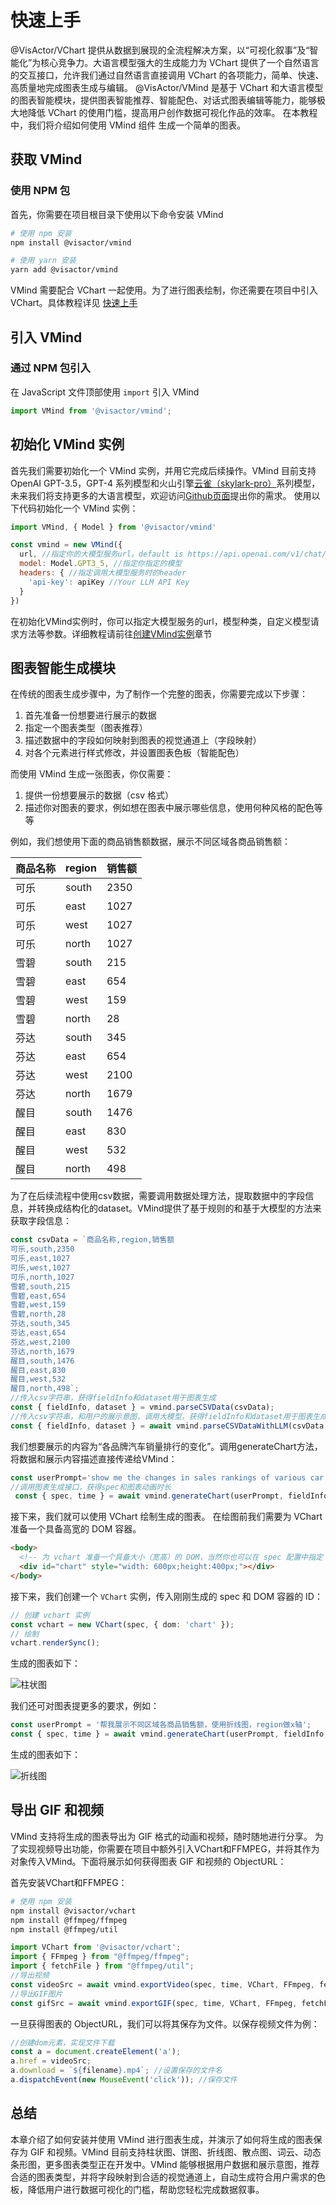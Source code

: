 # 快速上手

@VisActor/VChart 提供从数据到展现的全流程解决方案，以“可视化叙事”及“智能化”为核心竞争力。大语言模型强大的生成能力为 VChart 提供了一个自然语言的交互接口，允许我们通过自然语言直接调用 VChart 的各项能力，简单、快速、高质量地完成图表生成与编辑。
@VisActor/VMind 是基于 VChart 和大语言模型的图表智能模块，提供图表智能推荐、智能配色、对话式图表编辑等能力，能够极大地降低 VChart 的使用门槛，提高用户创作数据可视化作品的效率。
在本教程中，我们将介绍如何使用 VMind 组件 生成一个简单的图表。

## 获取 VMind

### 使用 NPM 包

首先，你需要在项目根目录下使用以下命令安装 VMind

```sh
# 使用 npm 安装
npm install @visactor/vmind

# 使用 yarn 安装
yarn add @visactor/vmind
```

VMind 需要配合 VChart 一起使用。为了进行图表绘制，你还需要在项目中引入 VChart。具体教程详见 [快速上手](http://www.visactor.io/vchart/guide/tutorial_docs/Getting_Started)

## 引入 VMind

### 通过 NPM 包引入

在 JavaScript 文件顶部使用 `import` 引入 VMind

```js
import VMind from '@visactor/vmind';
```

## 初始化 VMind 实例

首先我们需要初始化一个 VMind 实例，并用它完成后续操作。VMind 目前支持 OpenAI GPT-3.5，GPT-4 系列模型和火山引擎[云雀（skylark-pro）](https://www.volcengine.com/product/yunque)系列模型，未来我们将支持更多的大语言模型，欢迎访问[Github页面](https://github.com/VisActor/VMind/issues/new/choose)提出你的需求。
使用以下代码初始化一个 VMind 实例：

```js
import VMind, { Model } from '@visactor/vmind'

const vmind = new VMind({
  url, //指定你的大模型服务url。default is https://api.openai.com/v1/chat/completions
  model: Model.GPT3_5, //指定你指定的模型
  headers: { //指定调用大模型服务时的header
    'api-key': apiKey //Your LLM API Key
  }
})
```

在初始化VMind实例时，你可以指定大模型服务的url，模型种类，自定义模型请求方法等参数。详细教程请前往[创建VMind实例](./Basic_Tutorial/Create_VMind_Instance.md)章节

## 图表智能生成模块

在传统的图表生成步骤中，为了制作一个完整的图表，你需要完成以下步骤：

1. 首先准备一份想要进行展示的数据
2. 指定一个图表类型（图表推荐）
3. 描述数据中的字段如何映射到图表的视觉通道上（字段映射）
4. 对各个元素进行样式修改，并设置图表色板（智能配色）

而使用 VMind 生成一张图表，你仅需要：

1. 提供一份想要展示的数据（csv 格式）
2. 描述你对图表的要求，例如想在图表中展示哪些信息，使用何种风格的配色等等

例如，我们想使用下面的商品销售额数据，展示不同区域各商品销售额：

| 商品名称 | region | 销售额 |
| -------- | ------ | ------ |
| 可乐     | south  | 2350   |
| 可乐     | east   | 1027   |
| 可乐     | west   | 1027   |
| 可乐     | north  | 1027   |
| 雪碧     | south  | 215    |
| 雪碧     | east   | 654    |
| 雪碧     | west   | 159    |
| 雪碧     | north  | 28     |
| 芬达     | south  | 345    |
| 芬达     | east   | 654    |
| 芬达     | west   | 2100   |
| 芬达     | north  | 1679   |
| 醒目     | south  | 1476   |
| 醒目     | east   | 830    |
| 醒目     | west   | 532    |
| 醒目     | north  | 498    |

为了在后续流程中使用csv数据，需要调用数据处理方法，提取数据中的字段信息，并转换成结构化的dataset。VMind提供了基于规则的和基于大模型的方法来获取字段信息：
```ts
const csvData = `商品名称,region,销售额
可乐,south,2350
可乐,east,1027
可乐,west,1027
可乐,north,1027
雪碧,south,215
雪碧,east,654
雪碧,west,159
雪碧,north,28
芬达,south,345
芬达,east,654
芬达,west,2100
芬达,north,1679
醒目,south,1476
醒目,east,830
醒目,west,532
醒目,north,498`;
//传入csv字符串，获得fieldInfo和dataset用于图表生成
const { fieldInfo, dataset } = vmind.parseCSVData(csvData);
//传入csv字符串，和用户的展示意图，调用大模型，获得fieldInfo和dataset用于图表生成。NOTE：这将会把明数据传给大模型
const { fieldInfo, dataset } = await vmind.parseCSVDataWithLLM(csvData, userInput);
```

我们想要展示的内容为“各品牌汽车销量排行的变化”。调用generateChart方法，将数据和展示内容描述直接传递给VMind：
```typescript
const userPrompt='show me the changes in sales rankings of various car brand'
//调用图表生成接口，获得spec和图表动画时长
 const { spec, time } = await vmind.generateChart(userPrompt, fieldInfo, dataset);
```

接下来，我们就可以使用 VChart 绘制生成的图表。
在绘图前我们需要为 VChart 准备一个具备高宽的 DOM 容器。

```html
<body>
  <!-- 为 vchart 准备一个具备大小（宽高）的 DOM，当然你也可以在 spec 配置中指定 -->
  <div id="chart" style="width: 600px;height:400px;"></div>
</body>
```

接下来，我们创建一个 `VChart` 实例，传入刚刚生成的 spec 和 DOM 容器的 ID：

```ts
// 创建 vchart 实例
const vchart = new VChart(spec, { dom: 'chart' });
// 绘制
vchart.renderSync();
```

生成的图表如下：

![柱状图](https://lf9-dp-fe-cms-tos.byteorg.com/obj/bit-cloud/bar.gif)

我们还可对图表提更多的要求，例如：

```typescript
const userPrompt = '帮我展示不同区域各商品销售额，使用折线图，region做x轴';
const { spec, time } = await vmind.generateChart(userPrompt, fieldInfo, dataset);
```

生成的图表如下：

![折线图](https://lf9-dp-fe-cms-tos.byteorg.com/obj/bit-cloud/line.gif)

## 导出 GIF 和视频

VMind 支持将生成的图表导出为 GIF 格式的动画和视频，随时随地进行分享。
为了实现视频导出功能，你需要在项目中额外引入VChart和FFMPEG，并将其作为对象传入VMind。下面将展示如何获得图表 GIF 和视频的 ObjectURL：

首先安装VChart和FFMPEG：
```bash
# 使用 npm 安装
npm install @visactor/vchart
npm install @ffmpeg/ffmpeg
npm install @ffmpeg/util
```

```typescript
import VChart from '@visactor/vchart';
import { FFmpeg } from "@ffmpeg/ffmpeg";
import { fetchFile } from "@ffmpeg/util";
//导出视频
const videoSrc = await vmind.exportVideo(spec, time, VChart, FFmpeg, fetchFile); //传入图表spec和视频时长，返回ObjectURL
//导出GIF图片
const gifSrc = await vmind.exportGIF(spec, time, VChart, FFmpeg, fetchFile); //传入图表spec和GIF时长，返回ObjectURL
```

一旦获得图表的 ObjectURL，我们可以将其保存为文件。以保存视频文件为例：

```typescript
//创建dom元素，实现文件下载
const a = document.createElement('a');
a.href = videoSrc;
a.download = `${filename}.mp4`; //设置保存的文件名
a.dispatchEvent(new MouseEvent('click')); //保存文件
```

## 总结

本章介绍了如何安装并使用 VMind 进行图表生成，并演示了如何将生成的图表保存为 GIF 和视频。VMind 目前支持柱状图、饼图、折线图、散点图、词云、动态条形图，更多图表类型正在开发中。VMind 能够根据用户数据和展示意图，推荐合适的图表类型，并将字段映射到合适的视觉通道上，自动生成符合用户需求的色板，降低用户进行数据可视化的门槛，帮助您轻松完成数据叙事。
